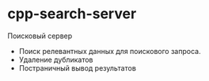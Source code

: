 # cpp-search-server

Поисковый сервер

* Поиск релевантных данных для поискового запроса.
* Удаление дубликатов
* Постраничный вывод результатов
